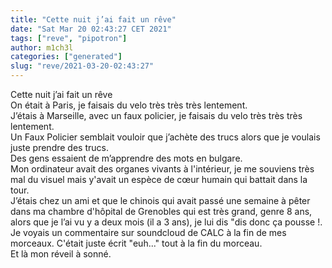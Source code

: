 ```yaml
---
title: "Cette nuit j’ai fait un rêve"
date: "Sat Mar 20 02:43:27 CET 2021"
tags: ["reve", "pipotron"]
author: m1ch3l
categories: ["generated"]
slug: "reve/2021-03-20-02:43:27"
---
```


Cette nuit j’ai fait un rêve<br>
On était à Paris, je faisais du velo très très très lentement.<br>
J’étais à Marseille, avec un faux policier, je faisais du velo très très très lentement.<br>
Un Faux Policier semblait vouloir que j’achète des trucs alors que je voulais juste prendre des trucs.<br>
Des gens essaient de m’apprendre des mots en bulgare.<br>
Mon ordinateur avait des organes vivants à l'intérieur, je me souviens très mal du visuel mais y'avait un espèce de cœur humain qui battait dans la tour.<br>
J’étais chez un ami et que le chinois qui avait passé une semaine à pêter dans ma chambre d'hôpital de Grenobles qui est très grand, genre 8 ans, alors que je l’ai vu y a deux mois (il a 3 ans), je lui dis "dis donc ça pousse !.<br>
Je voyais un commentaire sur soundcloud de CALC à la fin de mes morceaux. C'était juste écrit "euh..." tout à la fin du morceau.<br>
Et là mon réveil à sonné.<br>
